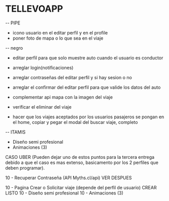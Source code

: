# TELLEVOAPP

<!-- - hacer 2 tipos de perfiles -->
<!-- 
- perfil conductor: datos de usuario y auto(los tabs debe tener el agregar viaje y solicitar viaje)
- perfil pasajero : solo datos de usuario(los tabs solo el solicitar viaje) -->


-- PIPE
- icono usuario en el editar perfil y en el profile
- poner foto de mapa o lo que sea en el viaje


-- negro
- editar perfil para que solo muestre auto cuando el usuario es conductor
- arreglar login(notificaciones)
- arreglar contraseñas del editar perfil y si hay sesion o no
- arreglar el confirmar del editar perfil para que valide los datos del auto 
- complementar api mapa con la imagen del viaje
- verificar el eliminar del viaje

- hacer que los viajes aceptados por los usuarios pasajeros se pongan en el home, copiar y pegar el modal del buscar viaje, completo

-- ITAMIS
- Diseño semi profesional
- Animaciones (3)



CASO UBER (Pueden dejar uno de estos puntos para la tercera entrega debido a que el caso es mas extenso, basicamento por los 2 perfiles que deben programar).

<!-- 5  - Login (LocalStorage) -->
<!-- 10 - Registro (localStorage) -->
10 - Recuperar Contraseña (API Myths.cl/api)    VER DESPUES 
<!-- 10 - Pagina Perfil (datos personales - viajes creados o solicitados) -->
10 - Pagina Crear o Solicitar viaje (depende del perfil de usuario)   CREAR LISTO
10 - Diseño semi profesional
10 - Animaciones (3)

